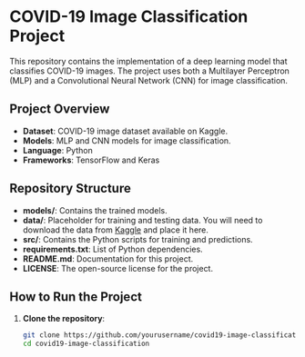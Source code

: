 # COVID-19 Image Classification Project

This repository contains the implementation of a deep learning model that classifies COVID-19 images. The project uses both a Multilayer Perceptron (MLP) and a Convolutional Neural Network (CNN) for image classification.

## Project Overview
- **Dataset**: COVID-19 image dataset available on Kaggle.
- **Models**: MLP and CNN models for image classification.
- **Language**: Python
- **Frameworks**: TensorFlow and Keras

## Repository Structure
- **models/**: Contains the trained models.
- **data/**: Placeholder for training and testing data. You will need to download the data from [Kaggle](https://www.kaggle.com/) and place it here.
- **src/**: Contains the Python scripts for training and predictions.
- **requirements.txt**: List of Python dependencies.
- **README.md**: Documentation for this project.
- **LICENSE**: The open-source license for the project.

## How to Run the Project
1. **Clone the repository**:
   ```bash
   git clone https://github.com/yourusername/covid19-image-classification.git
   cd covid19-image-classification

